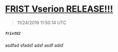 # [FRIST Vserion RELEASE!!!](https://github.com/Mike-EEE/action-jackson/releases/tag/fristV2)
> 11/24/2019 11:50:14 UTC
##### ``fristV2``
asdfad sfadsf adsf  asdf adsf 


